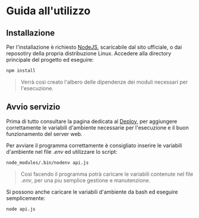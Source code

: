 # Guida all'utilizzo


## Installazione
Per l'installazione è richiesto [NodeJS](https://nodejs.org/ "NodeJS"), scaricabile dal sito ufficiale, o dai reposotiry della propria distribuzione Linux.
Accedere alla directory principale del progetto ed eseguire:
```bash
npm install
```
> Verrà così creato l'albero delle dipendenze dei moduli necessari per l'esecuzione.


## Avvio servizio
Prima di tutto consultare la pagina dedicata al [Deploy](./DEPLOY.md "Deploy"), per aggiungere correttamente le variabili d'ambiente necessarie per l'esecuzione e il buon funzionamento del server web.

Per avviare il programma correttamente è consigliato inserire le variabili d'ambiente nel file *.env* ed utilizzare lo script:
```bash
node_modules/.bin/nodenv api.js
```
> Così facendo il programma potrà caricare le variabili contenute nel file *.env*, per una piu semplice gestione e manutenzione.

Si possono anche caricare le variabili d'ambiente da bash ed eseguire semplicemente:
```bash
node api.js
```